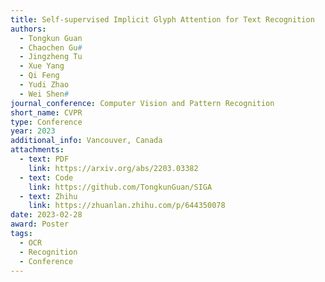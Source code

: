 ```yaml
---
title: Self-supervised Implicit Glyph Attention for Text Recognition
authors:
  - Tongkun Guan
  - Chaochen Gu#
  - Jingzheng Tu
  - Xue Yang
  - Qi Feng
  - Yudi Zhao
  - Wei Shen#
journal_conference: Computer Vision and Pattern Recognition
short_name: CVPR
type: Conference
year: 2023
additional_info: Vancouver, Canada
attachments:
  - text: PDF
    link: https://arxiv.org/abs/2203.03382
  - text: Code
    link: https://github.com/TongkunGuan/SIGA
  - text: Zhihu
    link: https://zhuanlan.zhihu.com/p/644350078
date: 2023-02-28
award: Poster
tags:
  - OCR
  - Recognition
  - Conference
---
```

